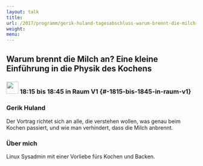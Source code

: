 ```yaml
---
layout: talk
title:
url: /2017/programm/gerik-huland-tagesabschluss-warum-brennt-die-milch-an/
weight:
menu:
---
```

## Warum brennt die Milch an? Eine kleine Einführung in die Physik des Kochens

### <img height = "32" src="../../../images/talk.svg"> 18:15 bis 18:45 in Raum V1 {#-1815-bis-1845-in-raum-v1}

### Gerik Huland

Der Vortrag richtet sich an alle, die verstehen wollen, was genau beim Kochen passiert, und wie man verhindert, dass die Milch anbrennt.

### Über mich

Linux Sysadmin mit einer Vorliebe fürs Kochen und Backen.


